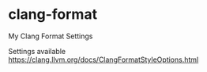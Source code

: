 # clang-format
My Clang Format Settings

Settings available
https://clang.llvm.org/docs/ClangFormatStyleOptions.html
